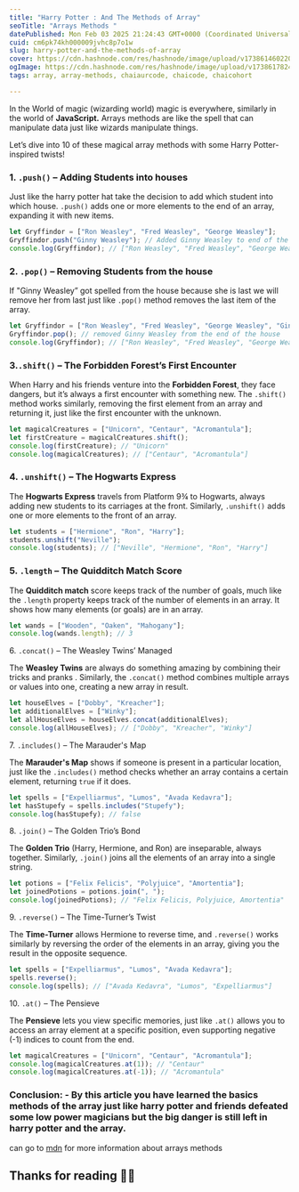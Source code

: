 ```yaml
---
title: "Harry Potter : And The Methods of Array"
seoTitle: "Arrays Methods "
datePublished: Mon Feb 03 2025 21:24:43 GMT+0000 (Coordinated Universal Time)
cuid: cm6pk74kh000009jvhc8p7o1w
slug: harry-potter-and-the-methods-of-array
cover: https://cdn.hashnode.com/res/hashnode/image/upload/v1738614602204/3224117e-f78a-4a70-8e56-2df33b586117.webp
ogImage: https://cdn.hashnode.com/res/hashnode/image/upload/v1738617824659/c5b16449-ec9f-4459-a6b4-a0310e55f3d1.png
tags: array, array-methods, chaiaurcode, chaicode, chaicohort

---
```


In the World of magic (wizarding world) magic is everywhere, similarly in the world of **JavaScript.** Arrays methods are like the spell that can manipulate data just like wizards manipulate things.

Let’s dive into 10 of these magical array methods with some Harry Potter-inspired twists!

### 1\. `.push()` – Adding Students into houses

Just like the harry potter hat take the decision to add which student into which house. `.push()` adds one or more elements to the end of an array, expanding it with new items.

```javascript
let Gryffindor = ["Ron Weasley", "Fred Weasley", "George Weasley"];
Gryffindor.push("Ginny Weasley"); // Added Ginny Weasley to end of the house
console.log(Gryffindor); // ["Ron Weasley", "Fred Weasley", "George Weasley", "Ginny Weasley"]
```

### 2\. `.pop()` – Removing Students from the house

If "Ginny Weasley” got spelled from the house because she is last we will remove her from last just like `.pop()` method removes the last item of the array.

```javascript
let Gryffindor = ["Ron Weasley", "Fred Weasley", "George Weasley", "Ginny Weasley"];
Gryffindor.pop(); // removed Ginny Weasley from the end of the house
console.log(Gryffindor); // ["Ron Weasley", "Fred Weasley", "George Weasley"]
```

### 3.`.shift()` – The Forbidden Forest’s First Encounter

When Harry and his friends venture into the **Forbidden Forest**, they face dangers, but it’s always a first encounter with something new. The `.shift()` method works similarly, removing the first element from an array and returning it, just like the first encounter with the unknown.

```javascript
let magicalCreatures = ["Unicorn", "Centaur", "Acromantula"];
let firstCreature = magicalCreatures.shift();
console.log(firstCreature); // "Unicorn"
console.log(magicalCreatures); // ["Centaur", "Acromantula"]
```

### 4\. `.unshift()` – The Hogwarts Express

The **Hogwarts Express** travels from Platform 9¾ to Hogwarts, always adding new students to its carriages at the front. Similarly, `.unshift()` adds one or more elements to the front of an array.

```javascript
let students = ["Hermione", "Ron", "Harry"];
students.unshift("Neville");
console.log(students); // ["Neville", "Hermione", "Ron", "Harry"]
```

### 5\. `.length` – The Quidditch Match Score

The **Quidditch match** score keeps track of the number of goals, much like the `.length` property keeps track of the number of elements in an array. It shows how many elements (or goals) are in an array.

```javascript
let wands = ["Wooden", "Oaken", "Mahogany"];
console.log(wands.length); // 3
```

6\. `.concat()` – The Weasley Twins’ Managed

The **Weasley Twins** are always do something amazing by combining their tricks and pranks . Similarly, the `.concat()` method combines multiple arrays or values into one, creating a new array in result.

```javascript
let houseElves = ["Dobby", "Kreacher"];
let additionalElves = ["Winky"];
let allHouseElves = houseElves.concat(additionalElves);
console.log(allHouseElves); // ["Dobby", "Kreacher", "Winky"]
```

7\. `.includes()` – The Marauder's Map

The **Marauder's Map** shows if someone is present in a particular location, just like the `.includes()` method checks whether an array contains a certain element, returning `true` if it does.

```javascript
let spells = ["Expelliarmus", "Lumos", "Avada Kedavra"];
let hasStupefy = spells.includes("Stupefy");
console.log(hasStupefy); // false
```

8\. `.join()` – The Golden Trio’s Bond

The **Golden Trio** (Harry, Hermione, and Ron) are inseparable, always together. Similarly, `.join()` joins all the elements of an array into a single string.

```javascript
let potions = ["Felix Felicis", "Polyjuice", "Amortentia"];
let joinedPotions = potions.join(", ");
console.log(joinedPotions); // "Felix Felicis, Polyjuice, Amortentia"
```

9\. `.reverse()` – The Time-Turner’s Twist

The **Time-Turner** allows Hermione to reverse time, and `.reverse()` works similarly by reversing the order of the elements in an array, giving you the result in the opposite sequence.

```javascript
let spells = ["Expelliarmus", "Lumos", "Avada Kedavra"];
spells.reverse();
console.log(spells); // ["Avada Kedavra", "Lumos", "Expelliarmus"]
```

10\. `.at()` – The Pensieve

The **Pensieve** lets you view specific memories, just like `.at()` allows you to access an array element at a specific position, even supporting negative (-1) indices to count from the end.

```javascript
let magicalCreatures = ["Unicorn", "Centaur", "Acromantula"];
console.log(magicalCreatures.at(1)); // "Centaur"
console.log(magicalCreatures.at(-1)); // "Acromantula"
```

### Conclusion: - By this article you have learned the basics methods of the array just like harry potter and friends defeated some low power magicians but the big danger is still left in harry potter and the array.

can go to [mdn](https://developer.mozilla.org/en-US/docs/Web/JavaScript/Reference/Global_Objects/Array) for more information about arrays methods

## Thanks for reading 🙌🚀